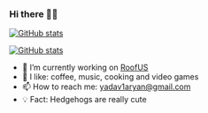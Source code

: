 ### Hi there 🙋🏽

[![GitHub stats](https://github-readme-stats.vercel.app/api?username=xKynn)](https://github.com/anuraghazra/github-readme-stats)

[![GitHub stats](https://github-readme-stats.vercel.app/api/top-langs?username=xKynn)](https://github.com/anuraghazra/github-readme-stats)


- 🔭 I’m currently working on [RoofUS](https://github.com/xKynn/RoofUS)
- 🤍 I like: coffee, music, cooking and video games
- 📫 How to reach me: [yadav1aryan@gmail.com](mailto:yadav1aryan@gmail.com)
- 💡 Fact: Hedgehogs are really cute
